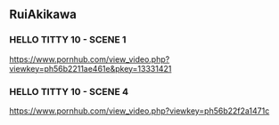 ## RuiAkikawa
### HELLO TITTY 10 - SCENE 1
https://www.pornhub.com/view_video.php?viewkey=ph56b2211ae461e&pkey=13331421
### HELLO TITTY 10 - SCENE 4
https://www.pornhub.com/view_video.php?viewkey=ph56b22f2a1471c
